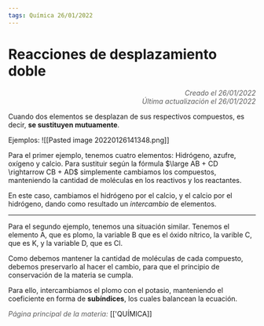 ```yaml
---
tags: Química 26/01/2022
---
```


# Reacciones de desplazamiento doble
<div style="text-align: right; opacity: 0.7; font-style: italic;">Creado el 26/01/2022</div>
<div style="text-align: right; opacity: 0.7; font-style: italic;">Última actualización el 26/01/2022</div>

Cuando dos elementos se desplazan de sus respectivos compuestos, es decir, **se sustituyen mutuamente**.

Ejemplos:
![[Pasted image 20220126141348.png]]

Para el primer ejemplo, tenemos cuatro elementos: Hidrógeno, azufre, oxígeno y calcio.
Para sustituir según la fórmula $\large AB + CD \rightarrow CB + AD$ simplemente cambiamos los compuestos, manteniendo la cantidad de moléculas en los reactivos y los reactantes.

En este caso, cambiamos el hidrógeno por el calcio, y el calcio por el hidrógeno, dando como resultado un *intercambio* de elementos.

---

Para el segundo ejemplo, tenemos una situación similar. Tenemos el elemento A, que es plomo, la variable B que es el óxido nítrico, la varible C, que es K, y la variable D, que es Cl. 

Como debemos mantener la cantidad de moléculas de cada compuesto, debemos preservarlo al hacer el cambio, para que el principio de conservación de la materia se cumpla.

Para ello, intercambiamos el plomo con el potasio, manteniendo el coeficiente en forma de **subíndices**, los cuales balancean la ecuación.

<span style="opacity: 0.7; font-style: italic;">Página principal de la materia:</span> [['QUÍMICA]]